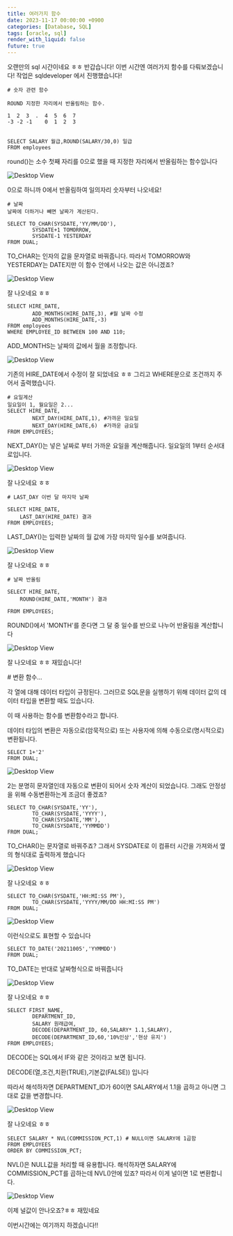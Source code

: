 ```yaml
---
title: 여러가지 함수
date: 2023-11-17 00:00:00 +0900
categories: [Database, SQL]
tags: [oracle, sql]
render_with_liquid: false
future: true
---
```


오랜만의 sql 시간이네요 ㅎㅎ 반갑습니다! 이번 시간엔 여러가지 함수를 다뤄보겠습니다! 작업은 sqldeveloper 에서 진행했습니다!

```
# 숫자 관련 함수

ROUND 지정한 자리에서 반올림하는 함수.

1  2  3  .  4  5  6  7
-3 -2 -1    0  1  2  3


SELECT SALARY 월급,ROUND(SALARY/30,0) 일급 
FROM employees
```

round()는 소수 첫째 자리를 0으로 했을 때 지정한 자리에서 반올림하는 함수입니다

![Desktop View](/assets/img/Database/SQL/Functions/1.png)

0으로 하니까 0에서 반올림하여 일의자리 숫자부터 나오네요!

```
# 날짜
날짜에 더하거나 빼면 날짜가 계산된다.

SELECT TO_CHAR(SYSDATE,'YY/MM/DD'),
        SYSDATE+1 TOMORROW,
        SYSDATE-1 YESTERDAY
FROM DUAL;
```

TO\_CHAR는 인자의 값을 문자열로 바꿔줍니다. 따라서 TOMORROW와 YESTERDAY는 DATE지만 이 함수 안에서 나오는 값은 아니겠죠?

![Desktop View](/assets/img/Database/SQL/Functions/2.png)

잘 나오네요 ㅎㅎ

```
SELECT HIRE_DATE,
        ADD_MONTHS(HIRE_DATE,3), #월 날짜 수정
        ADD_MONTHS(HIRE_DATE,-3)
FROM employees
WHERE EMPLOYEE_ID BETWEEN 100 AND 110;
```

ADD\_MONTHS는 날짜의 값에서 월을 조정합니다.

![Desktop View](/assets/img/Database/SQL/Functions/3.png)

기존의 HIRE\_DATE에서 수정이 잘 되었네요 ㅎㅎ 그리고 WHERE문으로 조건까지 주어서 출력했습니다.

```
# 요일계산
일요일이 1, 월요일은 2...
SELECT HIRE_DATE,
        NEXT_DAY(HIRE_DATE,1), #가까운 일요일
        NEXT_DAY(HIRE_DATE,6)  #가까운 금요일
FROM EMPLOYEES;
```

NEXT\_DAY()는 넣은 날짜로 부터 가까운 요일을 계산해줍니다. 일요일의 1부터 순서대로입니다.

![Desktop View](/assets/img/Database/SQL/Functions/4.png)

잘 나오네요 ㅎㅎ

```
# LAST_DAY 이번 달 마지막 날짜

SELECT HIRE_DATE,
    LAST_DAY(HIRE_DATE) 결과
FROM EMPLOYEES;
```

LAST\_DAY()는 입력한 날짜의 월 값에 가장 마지막 일수를 보여줍니다.

![Desktop View](/assets/img/Database/SQL/Functions/5.png)

잘 나오네요 ㅎㅎ

```
# 날짜 반올림

SELECT HIRE_DATE,
    ROUND(HIRE_DATE,'MONTH') 결과

FROM EMPLOYEES;
```

ROUND()에서 'MONTH'를 준다면 그 달 중 일수를 반으로 나누어 반올림을 계산합니다

![Desktop View](/assets/img/Database/SQL/Functions/6.png)

잘 나오네요 ㅎㅎ 재밌습니다!

\# 변환 함수...

각 열에 대해 데이터 타입이 규정된다. 그러므로 SQL문을 실행하기 위해 데이터 값의 데이터 타입을 변환할 때도 있습니다.

이 때 사용하는 함수를 변환함수라고 합니다.

데이터 타입의 변환은 자동으로(암묵적으로) 또는 사용자에 의해 수동으로(명시적으로)변환됩니다.

```
SELECT 1+'2'
FROM DUAL;
```

![Desktop View](/assets/img/Database/SQL/Functions/7.png)

2는 분명히 문자열인데 자동으로 변환이 되어서 숫자 계산이 되었습니다. 그래도 안정성을 위해 수동변환하는게 조금더 좋겠죠?

```
SELECT TO_CHAR(SYSDATE,'YY'),
        TO_CHAR(SYSDATE,'YYYY'),
        TO_CHAR(SYSDATE,'MM'),
        TO_CHAR(SYSDATE,'YYMMDD')
FROM DUAL;
```

TO\_CHAR()는 문자열로 바꿔주죠? 그래서 SYSDATE로 이 컴퓨터 시간을 가져와서 옆의 형식대로 출력하게 했습니다

![Desktop View](/assets/img/Database/SQL/Functions/8.png)

잘 나오네요 ㅎㅎ

```
SELECT TO_CHAR(SYSDATE,'HH:MI:SS PM'),
        TO_CHAR(SYSDATE,'YYYY/MM/DD HH:MI:SS PM')
FROM DUAL;
```

![Desktop View](/assets/img/Database/SQL/Functions/9.png)

이런식으로도 표현할 수 있습니다

```
SELECT TO_DATE('20211005','YYMMDD')
FROM DUAL;
```

TO\_DATE는 반대로 날짜형식으로 바꿔줍니다

![Desktop View](/assets/img/Database/SQL/Functions/10.png)

잘 나오네요 ㅎㅎ

```
SELECT FIRST_NAME,
        DEPARTMENT_ID,
        SALARY 원래급여,
        DECODE(DEPARTMENT_ID, 60,SALARY* 1.1,SALARY),
        DECODE(DEPARTMENT_ID,60,'10%인상','현상 유지')
FROM EMPLOYEES;
```

DECODE는 SQL에서 IF와 같은 것이라고 보면 됩니다.

DECODE(열,조건,치환(TRUE),기본값(FALSE)) 입니다

따라서 해석하자면 DEPARTMENT\_ID가 60이면 SALARY에서 1.1을 곱하고 아니면 그대로 값을 변경합니다.

![Desktop View](/assets/img/Database/SQL/Functions/11.png)

잘 나오네요 ㅎㅎ

```
SELECT SALARY * NVL(COMMISSION_PCT,1) # NULL이면 SALARY에 1곱함
FROM EMPLOYEES
ORDER BY COMMISSION_PCT;
```

NVL()은 NULL값을 처리할 때 유용합니다. 해석하자면 SALARY에 COMMISSION\_PCT를 곱하는데 NVL()안에 있죠? 따라서 이게 널이면 1로 변환합니다.

![Desktop View](/assets/img/Database/SQL/Functions/12.png)

이제 널값이 안나오죠?ㅎㅎ 재밌네요

이번시간에는 여기까지 하겠습니다!!